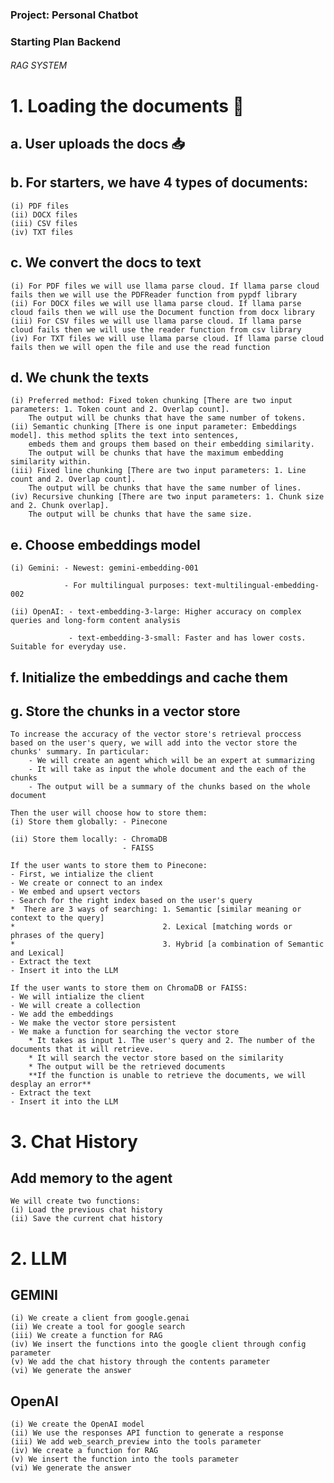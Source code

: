 ### Project: Personal Chatbot ###

### Starting Plan Backend


###### RAG SYSTEM ######

# 1. Loading the documents 📑

## a. User uploads the docs 📥
## b. For starters, we have 4 types of documents:
    (i) PDF files
    (ii) DOCX files
    (iii) CSV files
    (iv) TXT files
## c. We convert the docs to text
    (i) For PDF files we will use llama parse cloud. If llama parse cloud fails then we will use the PDFReader function from pypdf library 
    (ii) For DOCX files we will use llama parse cloud. If llama parse cloud fails then we will use the Document function from docx library
    (iii) For CSV files we will use llama parse cloud. If llama parse cloud fails then we will use the reader function from csv library
    (iv) For TXT files we will use llama parse cloud. If llama parse cloud fails then we will open the file and use the read function
## d. We chunk the texts 
    (i) Preferred method: Fixed token chunking [There are two input parameters: 1. Token count and 2. Overlap count].
        The output will be chunks that have the same number of tokens.
    (ii) Semantic chunking [There is one input parameter: Embeddings model]. this method splits the text into sentences,
        embeds them and groups them based on their embedding similarity. 
        The output will be chunks that have the maximum embedding similarity within. 
    (iii) Fixed line chunking [There are two input parameters: 1. Line count and 2. Overlap count].
        The output will be chunks that have the same number of lines.
    (iv) Recursive chunking [There are two input parameters: 1. Chunk size and 2. Chunk overlap].
        The output will be chunks that have the same size.
## e. Choose embeddings model
    (i) Gemini: - Newest: gemini-embedding-001

                - For multilingual purposes: text-multilingual-embedding-002

    (ii) OpenAI: - text-embedding-3-large: Higher accuracy on complex queries and long-form content analysis

                 - text-embedding-3-small: Faster and has lower costs.  Suitable for everyday use.
## f. Initialize the embeddings and cache them
## g. Store the chunks in a vector store
    To increase the accuracy of the vector store's retrieval proccess based on the user's query, we will add into the vector store the chunks' summary. In particular:
        - We will create an agent which will be an expert at summarizing
        - It will take as input the whole document and the each of the chunks
        - The output will be a summary of the chunks based on the whole document

    Then the user will choose how to store them:
    (i) Store them globally: - Pinecone

    (ii) Store them locally: - ChromaDB
                             - FAISS

    If the user wants to store them to Pinecone:
    - First, we intialize the client
    - We create or connect to an index
    - We embed and upsert vectors
    - Search for the right index based on the user's query
    *  There are 3 ways of searching: 1. Semantic [similar meaning or context to the query]
    *                                 2. Lexical [matching words or phrases of the query]
    *                                 3. Hybrid [a combination of Semantic and Lexical]
    - Extract the text
    - Insert it into the LLM

    If the user wants to store them on ChromaDB or FAISS:
    - We will intialize the client
    - We will create a collection
    - We add the embeddings 
    - We make the vector store persistent
    - We make a function for searching the vector store
        * It takes as input 1. The user's query and 2. The number of the documents that it will retrieve.
        * It will search the vector store based on the similarity
        * The output will be the retrieved documents 
        **If the function is unable to retrieve the documents, we will desplay an error**
    - Extract the text
    - Insert it into the LLM


# 3. Chat History 

## Add memory to the agent

    We will create two functions:
    (i) Load the previous chat history
    (ii) Save the current chat history


# 2. LLM

## GEMINI 
    (i) We create a client from google.genai
    (ii) We create a tool for google search 
    (iii) We create a function for RAG
    (iv) We insert the functions into the google client through config parameter
    (v) We add the chat history through the contents parameter
    (vi) We generate the answer

## OpenAI 
    (i) We create the OpenAI model 
    (ii) We use the responses API function to generate a response
    (iii) We add web_search_preview into the tools parameter 
    (iv) We create a function for RAG 
    (v) We insert the function into the tools parameter 
    (vi) We generate the answer
